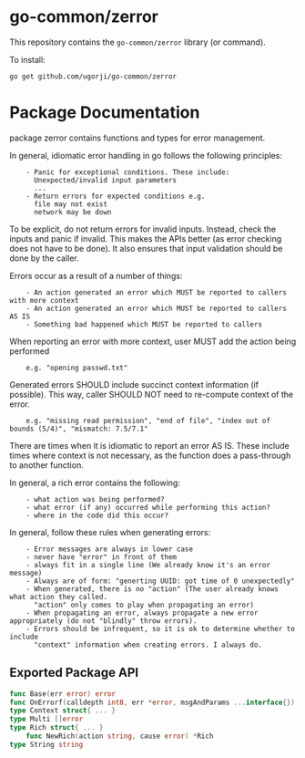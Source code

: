 # go-common/zerror

This repository contains the `go-common/zerror` library (or command).

To install:

```
go get github.com/ugorji/go-common/zerror
```

# Package Documentation


package zerror contains functions and types for error management.

In general, idiomatic error handling in go follows the following principles:

```
    - Panic for exceptional conditions. These include:
      Unexpected/invalid input parameters
      ...
    - Return errors for expected conditions e.g.
      file may not exist
      network may be down
```

To be explicit, do not return errors for invalid inputs. Instead, check the
inputs and panic if invalid. This makes the APIs better (as error checking
does not have to be done). It also ensures that input validation should be
done by the caller.

Errors occur as a result of a number of things:

```
    - An action generated an error which MUST be reported to callers with more context
    - An action generated an error which MUST be reported to callers AS IS
    - Something bad happened which MUST be reported to callers
```

When reporting an error with more context, user MUST add the action being
performed

```
    e.g. "opening passwd.txt"
```

Generated errors SHOULD include succinct context information (if possible).
This way, caller SHOULD NOT need to re-compute context of the error.

```
    e.g. "missing read permission", "end of file", "index out of bounds (5/4)", "mismatch: 7.5/7.1"
```

There are times when it is idiomatic to report an error AS IS. These include
times where context is not necessary, as the function does a pass-through to
another function.

In general, a rich error contains the following:

```
    - what action was being performed?
    - what error (if any) occurred while performing this action?
    - where in the code did this occur?
```

In general, follow these rules when generating errors:

```
    - Error messages are always in lower case
    - never have "error" in front of them
    - always fit in a single line (We already know it's an error message)
    - Always are of form: "generting UUID: got time of 0 unexpectedly"
    - When generated, there is no "action" (The user already knows what action they called.
      "action" only comes to play when propagating an error)
    - When propagating an error, always propagate a new error appropriately (do not "blindly" throw errors).
    - Errors should be infrequent, so it is ok to determine whether to include
      "context" information when creating errors. I always do.
```

## Exported Package API

```go
func Base(err error) error
func OnErrorf(calldepth int8, err *error, msgAndParams ...interface{})
type Context struct{ ... }
type Multi []error
type Rich struct{ ... }
    func NewRich(action string, cause error) *Rich
type String string
```
